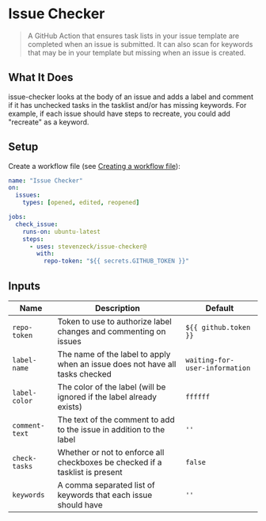 # Issue Checker

> A GitHub Action that ensures task lists in your issue template are completed when an issue is submitted. It can also scan for keywords that may be in your template but missing when an issue is created.

## What It Does

issue-checker looks at the body of an issue and adds a label and comment if it has unchecked tasks in the tasklist and/or has missing keywords. For example, if each issue should have steps to recreate, you could add "recreate" as a keyword.

## Setup

Create a workflow file (see [Creating a workflow file](https://help.github.com/en/articles/configuring-a-workflow#creating-a-workflow-file)):

```yml
name: "Issue Checker"
on:
  issues:
    types: [opened, edited, reopened]

jobs:
  check_issue:
    runs-on: ubuntu-latest
    steps:
      - uses: stevenzeck/issue-checker@
        with:
          repo-token: "${{ secrets.GITHUB_TOKEN }}"
```

## Inputs

| Name | Description | Default |
| --- | --- | --- |
| `repo-token` | Token to use to authorize label changes and commenting on issues | `${{ github.token }}` |
| `label-name` | The name of the label to apply when an issue does not have all tasks checked | `waiting-for-user-information` |
| `label-color` | The color of the label (will be ignored if the label already exists) | `ffffff` |
| `comment-text` | The text of the comment to add to the issue in addition to the label | `''` |
| `check-tasks` | Whether or not to enforce all checkboxes be checked if a tasklist is present | `false` |
| `keywords` | A comma separated list of keywords that each issue should have | `''` |
